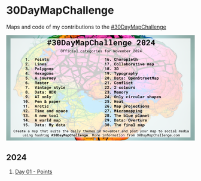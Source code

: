 # 30DayMapChallenge

Maps and code of my contributions to the [#30DayMapChallenge](https://github.com/tjukanovt/30DayMapChallenge) 

![Themes for the maps. See more below.](https://github.com/tjukanovt/30DayMapChallenge/raw/main/images/flyers/30dmc_2024.png)

## 2024

1. [Day 01 - Points](01_points/)
